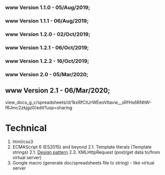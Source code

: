 ### www Version 1.1.0 - 05/Aug/2019;
### www Version 1.1.1 - 06/Aug/2019;
### www Version 1.2.0 - 02/Oct/2019;
### www Version 1.2.1 - 06/Oct/2019;
### www Version 1.2.2 - 16/Oct/2019;
### www Version 2.0   - 05/Mar/2020;
## www Version 2.1   - 06/Mar/2020;

view_docs_g_c/spreadsheets/d/1kxRfCtUrWEeoVtlavw__sRfHs6RNhW-f6Jmc2zkjgz0/edit?usp=sharing
# Technical
1. html/css3
2. ECMAScript 6 (ES2015) and beyond
2.1. Template literals (Template strings)
2.1. [Design pattern](https://addyosmani.com/resources/essentialjsdesignpatterns/book/)
2.3. XMLHttpRequest (post/get data to/from virtual server)
3. Google macro (generate doc/spreadsheets file to string) - like virtual server
